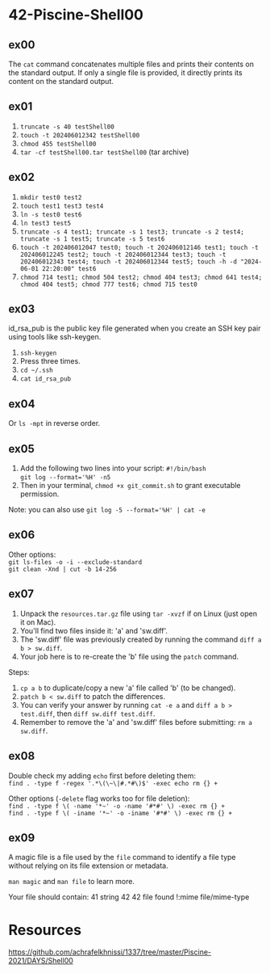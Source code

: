 # 42-Piscine-Shell00

## ex00
The `cat` command concatenates multiple files and prints their contents on the standard output. If only a single file is provided, it directly prints its content on the standard output.

## ex01
1. `truncate -s 40 testShell00`
2. `touch -t 202406012342 testShell00`
3. `chmod 455 testShell00`
3. `tar -cf testShell00.tar testShell00` (tar archive)

## ex02
1. `mkdir test0 test2`
2. `touch test1 test3 test4`
3. `ln -s test0 test6`
4. `ln test3 test5`
5. `truncate -s 4 test1; truncate -s 1 test3; truncate -s 2 test4; truncate -s 1 test5; truncate -s 5 test6`
6. `touch -t 202406012047 test0; touch -t 202406012146 test1; touch -t 202406012245 test2; touch -t 202406012344 test3; touch -t 202406012343 test4; touch -t 202406012344 test5; touch -h -d "2024-06-01 22:20:00" test6`
7. `chmod 714 test1; chmod 504 test2; chmod 404 test3; chmod 641 test4; chmod 404 test5; chmod 777 test6; chmod 715 test0`

## ex03
id_rsa_pub is the public key file generated when you create an SSH key pair using tools like ssh-keygen.
1. `ssh-keygen`
2. Press <Enter> three times.
3. `cd ~/.ssh`
4. `cat id_rsa_pub`

## ex04
Or `ls -mpt` in reverse order.

## ex05
1. Add the following two lines into your script:
   `#!/bin/bash`<br>
   `git log --format='%H' -n5`
2. Then in your terminal, `chmod +x git_commit.sh` to grant executable permission.

Note: you can also use `git log -5 --format='%H' | cat -e`

## ex06
Other options:<br>
`git ls-files -o -i --exclude-standard`<br>
`git clean -Xnd | cut -b 14-256`

## ex07
1. Unpack the `resources.tar.gz` file using `tar -xvzf` if on Linux (just open it on Mac).
2. You'll find two files inside it: 'a' and 'sw.diff'.
3. The 'sw.diff' file was previously created by running the command `diff a b > sw.diff`.
4. Your job here is to re-create the 'b' file using the `patch` command.

Steps:
1. `cp a b` to duplicate/copy a new 'a' file called 'b' (to be changed).
2. `patch b < sw.diff` to patch the differences.
3. You can verify your answer by running `cat -e a` and `diff a b > test.diff`, then `diff sw.diff test.diff`.
4. Remember to remove the 'a' and 'sw.diff' files before submitting: `rm a sw.diff`.

## ex08
Double check my adding `echo` first before deleting them:<br>
`find . -type f -regex '.*\(\~\|#.*#\)$' -exec echo rm {} +`

Other options (`-delete` flag works too for file deletion):<br>
`find . -type f \( -name '*~' -o -name '#*#' \) -exec rm {} +`<br>
`find . -type f \( -iname '*~' -o -iname '#*#' \) -exec rm {} +`

## ex09
A magic file is a file used by the `file` command to identify a file type without relying on its file extension or metadata.

`man magic` and `man file` to learn more.

Your file should contain:
41 string 42 42 file found
!:mime file/mime-type

# Resources
https://github.com/achrafelkhnissi/1337/tree/master/Piscine-2021/DAYS/Shell00